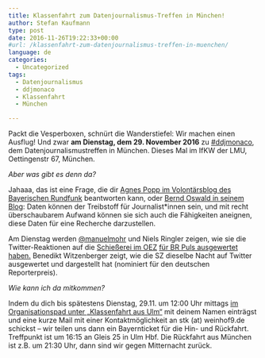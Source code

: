 ```yaml
---
title: Klassenfahrt zum Datenjournalismus-Treffen in München!
author: Stefan Kaufmann
type: post
date: 2016-11-26T19:22:33+00:00
#url: /klassenfahrt-zum-datenjournalismus-treffen-in-muenchen/
language: de
categories:
  - Uncategorized
tags:
  - Datenjournalismus
  - ddjmonaco
  - Klassenfahrt
  - München

---
```

Packt die Vesperboxen, schnürt die Wanderstiefel: Wir machen einen Ausflug! Und zwar **am Dienstag, dem 29. November 2016** zu [#ddjmonaco][1], dem Datenjournalismustreffen in München. Dieses Mal im IfKW der LMU, Oettingenstr 67, München.

_Aber was gibt es denn da?_

Jahaaa, das ist eine Frage, die dir [Agnes Popp im Volontärsblog des Bayerischen Rundfunk][2] beantworten kann, oder [Bernd Oswald in seinem Blog][3]: Daten können der Treibstoff für Journalist*innen sein, und mit recht überschaubarem Aufwand können sie sich auch die Fähigkeiten aneignen, diese Daten für eine Recherche darzustellen.

Am Dienstag werden [@manuelmohr][4] und Niels Ringler zeigen, wie sie die Twitter-Reaktionen auf die [Schießerei im OEZ][5] [für BR Puls ausgewertet haben.][6] Benedikt Witzenberger zeigt, wie die SZ dieselbe Nacht auf Twitter ausgewertet und dargestellt hat (nominiert für den deutschen Reporterpreis).

_Wie kann ich da mitkommen?_

Indem du dich bis spätestens Dienstag, 29.11. um 12:00 Uhr mittags [im Organisationspad unter „Klassenfahrt aus Ulm“][7] mit deinem Namen einträgst und eine kurze Mail mit einer Kontaktmöglichkeit an stk (at) weinhof9.de schickst – wir teilen uns dann ein Bayernticket für die Hin- und Rückfahrt. Treffpunkt ist um 16:15 an Gleis 25 in Ulm Hbf. Die Rückfahrt aus München ist z.B. um 21:30 Uhr, dann sind wir gegen Mitternacht zurück.

 [1]: https://twitter.com/ddjmonaco
 [2]: http://blog.br.de/volos/2014/03/14/ddjmonaco-wenn-aus-codes-geschichten-werden/
 [3]: http://www.journalisten-training.de/aus-und-fortbildung/daten-treibstoff-fuer-muenchner-journalisten/
 [4]: https://twitter.com/manuelmohr
 [5]: https://de.wikipedia.org/wiki/Amoklauf_in_M%C3%BCnchen
 [6]: http://www.br.de/puls/themen/netz/4-dinge-die-wir-nach-der-amoknacht-ueber-twitter-gelernt-haben-100.html
 [7]: https://titanpad.com/3dMk3qbB2I
